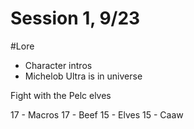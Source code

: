 # Session 1, 9/23
#Lore
- Character intros
- Michelob Ultra is in universe

Fight with the Pelc elves

17 - Macros
17 - Beef
15 - Elves
15 - Caaw